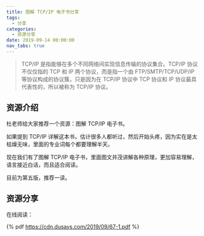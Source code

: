 ```yaml
---
title: 图解 TCP/IP 电子书分享
tags:
  - 分享
categories:
  - 资源分享
date: 2019-09-14 00:00:00
nav_tabs: true
---
```


> TCP/IP 是指能够在多个不同网络间实现信息传输的协议集合。TCP/IP 协议不仅仅指的 TCP 和 IP 两个协议，而是指一个由 FTP/SMTP/TCP/UDP/IP 等协议构成的协议簇，只是因为在 TCP/IP 协议中 TCP 协议和 IP 协议最具代表性的，所以被称为 TCP/IP 协议。

<!-- more -->

## 资源介绍

杜老师给大家推荐一个资源：图解 TCP/IP 电子书。

如果提到 TCP/IP 详解这本书，估计很多人都听过，然后开始头疼，因为实在是太枯燥无味，里面的专业词每个都要理解半天。

现在我们有了图解 TCP/IP 电子书，里面图文并茂讲解各种原理，更加容易理解，语言接近白话，而且适合阅读。

目前为第五版，推荐一读。

## 资源分享

在线阅读：

{% pdf https://cdn.dusays.com/2019/09/67-1.pdf %}
